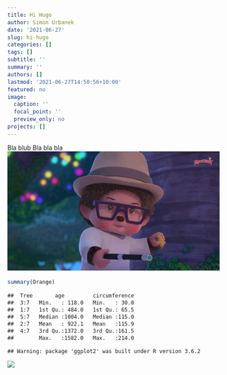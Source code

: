 ```yaml
---
title: Hi Hugo
author: Simon Urbanek
date: '2021-06-27'
slug: hi-hugo
categories: []
tags: []
subtitle: ''
summary: ''
authors: []
lastmod: '2021-06-27T14:50:56+10:00'
featured: no
image:
  caption: ''
  focal_point: ''
  preview_only: no
projects: []
---
```

Bla blub Bla bla bla
![my-first-image](giphy.gif)

```r
summary(Orange)
```

```
##  Tree       age         circumference  
##  3:7   Min.   : 118.0   Min.   : 30.0  
##  1:7   1st Qu.: 484.0   1st Qu.: 65.5  
##  5:7   Median :1004.0   Median :115.0  
##  2:7   Mean   : 922.1   Mean   :115.9  
##  4:7   3rd Qu.:1372.0   3rd Qu.:161.5  
##        Max.   :1582.0   Max.   :214.0
```

```
## Warning: package 'ggplot2' was built under R version 3.6.2
```

<img src="{{< blogdown/postref >}}index_files/figure-html/unnamed-chunk-2-1.png" width="672" />
